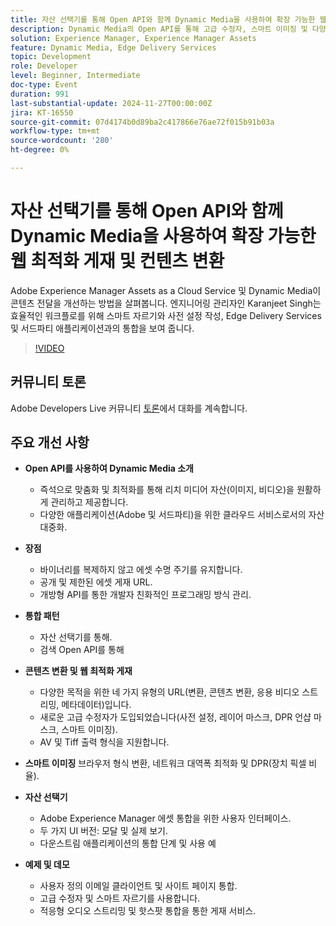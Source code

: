 ```yaml
---
title: 자산 선택기를 통해 Open API와 함께 Dynamic Media을 사용하여 확장 가능한 웹 최적화 게재 및 컨텐츠 변환
description: Dynamic Media의 Open API를 통해 고급 수정자, 스마트 이미징 및 다양한 통합 패턴과 함께 맞춤화, 최적화 및 개발자 친화적인 프로그래밍 방식 관리를 제공하여 리치 미디어 자산을 원활하게 관리하고 제공합니다.
solution: Experience Manager, Experience Manager Assets
feature: Dynamic Media, Edge Delivery Services
topic: Development
role: Developer
level: Beginner, Intermediate
doc-type: Event
duration: 991
last-substantial-update: 2024-11-27T00:00:00Z
jira: KT-16550
source-git-commit: 07d4174b0d89ba2c417866e76ae72f015b91b03a
workflow-type: tm+mt
source-wordcount: '280'
ht-degree: 0%

---
```



# 자산 선택기를 통해 Open API와 함께 Dynamic Media을 사용하여 확장 가능한 웹 최적화 게재 및 컨텐츠 변환

Adobe Experience Manager Assets as a Cloud Service 및 Dynamic Media이 콘텐츠 전달을 개선하는 방법을 살펴봅니다. 엔지니어링 관리자인 Karanjeet Singh는 효율적인 워크플로를 위해 스마트 자르기와 사전 설정 작성, Edge Delivery Services 및 서드파티 애플리케이션과의 통합을 보여 줍니다.

>[!VIDEO](https://video.tv.adobe.com/v/3440336/?learn=on&enablevpops)

## 커뮤니티 토론

Adobe Developers Live 커뮤니티 [토론](https://adobe.ly/3YMhKU9)에서 대화를 계속합니다.

## 주요 개선 사항

* **Open API를 사용하여 Dynamic Media 소개**
   * 즉석으로 맞춤화 및 최적화를 통해 리치 미디어 자산(이미지, 비디오)을 원활하게 관리하고 제공합니다.
   * 다양한 애플리케이션(Adobe 및 서드파티)을 위한 클라우드 서비스로서의 자산 대중화.

* **장점**
   * 바이너리를 복제하지 않고 에셋 수명 주기를 유지합니다.
   * 공개 및 제한된 에셋 게재 URL.
   * 개방형 API를 통한 개발자 친화적인 프로그래밍 방식 관리.

* **통합 패턴**
   * 자산 선택기를 통해.
   * 검색 Open API를 통해

* **콘텐츠 변환 및 웹 최적화 게재**
   * 다양한 목적을 위한 네 가지 유형의 URL(변환, 콘텐츠 변환, 응용 비디오 스트리밍, 메타데이터)입니다.
   * 새로운 고급 수정자가 도입되었습니다(사전 설정, 레이어 마스크, DPR 언샵 마스크, 스마트 이미징).
   * AV 및 Tiff 출력 형식을 지원합니다.

* **스마트 이미징** 브라우저 형식 변환, 네트워크 대역폭 최적화 및 DPR(장치 픽셀 비율).

* **자산 선택기**
   * Adobe Experience Manager 에셋 통합을 위한 사용자 인터페이스.
   * 두 가지 UI 버전: 모달 및 실제 보기.
   * 다운스트림 애플리케이션의 통합 단계 및 사용 예

* **예제 및 데모**
   * 사용자 정의 이메일 클라이언트 및 사이트 페이지 통합.
   * 고급 수정자 및 스마트 자르기를 사용합니다.
   * 적응형 오디오 스트리밍 및 핫스팟 통합을 통한 게재 서비스.
